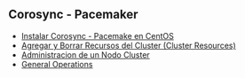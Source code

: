 ## Corosync - Pacemaker

* [Instalar Corosync - Pacemake en CentOS](guia/instalar.rst)
* [Agregar y Borrar Recursos del Cluster (Cluster Resources)](guia/resources.rst)
* [Administracion de un Nodo Cluster](guia/admon.rst)
* [General Operations](guia/generaloperations.rst)



